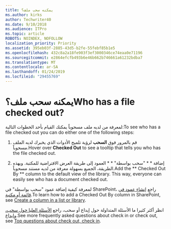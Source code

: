 ```yaml
---
title: يمكنه سحب ملف؟
ms.author: kirks
author: Techwriter40
ms.date: 9/10/2018
ms.audience: ITPro
ms.topic: article
ROBOTS: NOINDEX, NOFOLLOW
localization_priority: Priority
ms.assetid: 395eb03f-2885-43d5-b2fe-55febf85b1e5
ms.openlocfilehash: 432c8a2a18fe903f3ef3000346ce74eaa0e71196
ms.sourcegitcommit: e2864efcfb493b6e46b662b746661a61232bdba7
ms.translationtype: MT
ms.contentlocale: ar-SA
ms.lasthandoff: 01/24/2019
ms.locfileid: "29455769"
---
```

# <a name="who-has-a-file-checked-out"></a><span data-ttu-id="0e00a-102">يمكنه سحب ملف؟</span><span class="sxs-lookup"><span data-stu-id="0e00a-102">Who has a file checked out?</span></span>

<span data-ttu-id="0e00a-103">لمعرفة من لديه ملف مسحوباً يمكنك القيام بأحد الخطوات التالية:</span><span class="sxs-lookup"><span data-stu-id="0e00a-103">To see who has a file checked out you can do either one of the following steps:</span></span>
  
1. <span data-ttu-id="0e00a-104">قم بالمرور فوق **السحب** لرؤية تلميح الأدوات الذي يخبرك لديه الملف مسحوباً.</span><span class="sxs-lookup"><span data-stu-id="0e00a-104">Hover over **Checked Out** to see a tooltip that tells you who has the file checked out.</span></span> 
    
2. <span data-ttu-id="0e00a-p101">إضافة \* \* "سحب بواسطة" \* \* العمود إلى طريقة العرض الافتراضية للمكتبة. وبهذه الطريقة، الجميع بسهولة معرفة من لديه مستند مسحوباً.</span><span class="sxs-lookup"><span data-stu-id="0e00a-p101">Add the \*\* Checked Out By \*\* column to the default view of the library. This way, everyone can easily see who has a document checked out.</span></span> 
    
<span data-ttu-id="0e00a-107">لمعرفة كيفية إضافة عمود "سحب بواسطة" في SharePoint، راجع [إنشاء عمود في قائمة أو مكتبة](https://go.microsoft.com/fwlink/?linkid=2019591).</span><span class="sxs-lookup"><span data-stu-id="0e00a-107">To learn how to add a Checked Out By column in SharePoint, see [Create a column in a list or library](https://go.microsoft.com/fwlink/?linkid=2019591).</span></span> 
  
<span data-ttu-id="0e00a-108">انظر أكثر كثيرا ما الأسئلة المتداولة حول إيداع أو سحب، راجع [الأسئلة العليا حول سحب، وإيداع](https://go.microsoft.com/fwlink/?linkid=2018786).</span><span class="sxs-lookup"><span data-stu-id="0e00a-108">See more frequently asked questions about check in or check out, see [Top questions about check out, check in](https://go.microsoft.com/fwlink/?linkid=2018786).</span></span>
  

